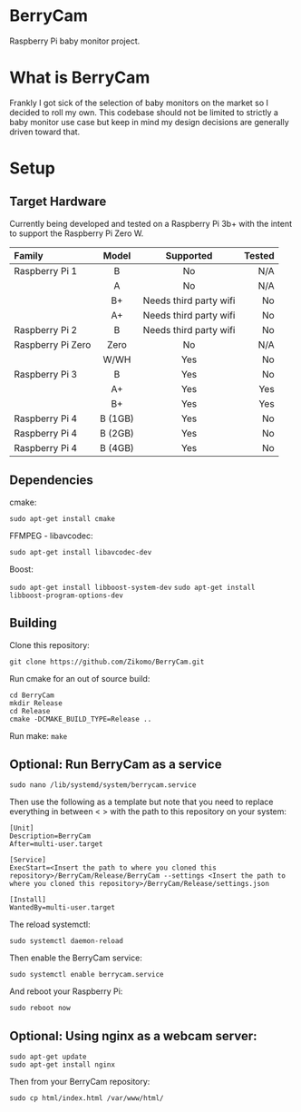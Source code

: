 # BerryCam
Raspberry Pi baby monitor project. 

# What is BerryCam
Frankly I got sick of the selection of baby monitors on the market so I decided to roll my own. This codebase should 
not be limited to strictly a baby monitor use case but keep in mind my design decisions are generally driven toward 
that. 

# Setup
## Target Hardware
Currently being developed and tested on a Raspberry Pi 3b+ with the intent to support the Raspberry Pi Zero W.

|Family|Model|Supported|Tested
|:---|:---:|:---:|---:|
| Raspberry Pi 1  | B   | No | N/A
|   | A   | No | N/A |
|   | B+  | Needs third party wifi | No
|   | A+  | Needs third party wifi | No
| Raspberry Pi 2 | B | Needs third party wifi | No 
| Raspberry Pi Zero  | Zero | No | N/A
|   | W/WH | Yes | No
| Raspberry Pi 3 | B | Yes | No 
|   | A+ | Yes | Yes
|   | B+ | Yes | Yes
| Raspberry Pi 4 | B (1GB) | Yes | No
| Raspberry Pi 4 | B (2GB) | Yes | No
| Raspberry Pi 4 | B (4GB) | Yes | No
 
## Dependencies
cmake:

`sudo apt-get install cmake`

FFMPEG - libavcodec:

`sudo apt-get install libavcodec-dev`

Boost: 

`sudo apt-get install libboost-system-dev`
`sudo apt-get install libboost-program-options-dev`


## Building
Clone this repository:

`git clone https://github.com/Zikomo/BerryCam.git`
 
Run cmake for an out of source build:
```
cd BerryCam
mkdir Release
cd Release
cmake -DCMAKE_BUILD_TYPE=Release ..
```
Run make:
`make`

## Optional: Run BerryCam as a service
`sudo nano /lib/systemd/system/berrycam.service`

Then use the following as a template but note that you need to replace everything in between < > with the path to this
repository on your system:

```
[Unit]
Description=BerryCam
After=multi-user.target

[Service]
ExecStart=<Insert the path to where you cloned this repository>/BerryCam/Release/BerryCam --settings <Insert the path to where you cloned this repository>/BerryCam/Release/settings.json

[Install]
WantedBy=multi-user.target
```
The reload systemctl:

`sudo systemctl daemon-reload`

Then enable the BerryCam service:

`sudo systemctl enable berrycam.service`

And reboot your Raspberry Pi:

`sudo reboot now`

## Optional: Using nginx as a webcam server:

```
sudo apt-get update
sudo apt-get install nginx
```

Then from your BerryCam repository: 

`sudo cp html/index.html /var/www/html/`







